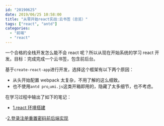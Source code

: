 ```yaml
---
id: "20190625"
date: 2019/06/25 10:58:00
title: "从零开始react实战:云书签（总览）"
tags: ["react", "antd"]
categories:
  - "前端"
  - "react"
---
```


一个合格的全栈开发怎么能不会 react 呢？所以从现在开始系统的学习 react 开发。目标：完成完成一个云书签，包含前后台。

基于`create-react-app`进行开发，选择这个框架有以下两个原因：

- 从头开始配置 webpack 太复杂，不用了解的这么细致。
- 也不使用`antd pro`,`umi.js`这类开箱即用的，隐藏了太多细节，也不考虑。

<!-- more -->

在学习过程中输出了如下的笔记：

- [1.react 环境搭建](https://blog.fleyx.com/blog/detail/20190626)

-[2.登录注册重置密码前后端实现](https://blog.fleyx.com/blog/detail/20190628)
